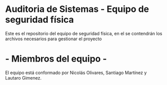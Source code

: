 # Auditoria de Sistemas - Equipo de seguridad física
Este es el repositorio del equipo de seguridad física, en el se contendrán los archivos necesarios para gestionar el proyecto

# - Miembros del equipo -
El equipo está conformado por Nicolás Olivares, Santiago Martínez y Lautaro Gimenez.


